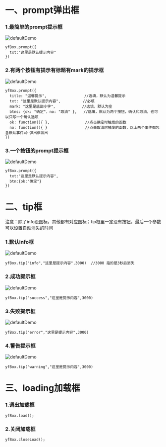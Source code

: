 # 一、prompt弹出框
### 1.最简单的prompt提示框
![defaultDemo](https://github.com/ClassName/yfBox/blob/master/images/defaultDemo.png)
```
yfBox.prompt({
  txt:"这里是默认提示内容"   
})
```

### 2.有两个按钮有提示有标题有mark的提示框
![defaultDemo](https://github.com/ClassName/yfBox/blob/master/images/markDemo.png)
```
yfBox.prompt({
  title: "温馨提示",                 //选填，默认为温馨提示
  txt: "这里是默认提示内容",          //必填
  mark: "这里是底部小字",            //选填，默认为空
  btns: {ok: "确定"，no: "取消" },   //选填，默认为两个按钮，确认和取消，也可以只写一个确认选项
  ok: function(){ },                //点击确定时触发的函数
  no: function(){ }                 //点击取消时触发的函数，以上两个事件都包含默认事件=》弹出框淡出
})
```

### 3.一个按钮的prompt提示框
![defaultDemo](https://github.com/ClassName/yfBox/blob/master/images/onebtn.png)
```
yfBox.prompt({
  txt:"这里是默认提示内容",
  btn:{ok:"确定"}
})
```

# 二、tip框
注意：除了info没图标，其他都有对应图标；tip框里一定没有按钮，最后一个参数可以设置自动消失的时间
### 1.默认info框
![defaultDemo](https://github.com/ClassName/yfBox/blob/master/images/infoDemo.png)
```
yfBox.tip("info","这里是提示内容",3000)  //3000 指的是3秒后消失
```

### 2.成功提示框
![defaultDemo](https://github.com/ClassName/yfBox/blob/master/images/successDemo.png)
```
yfBox.tip("success","这里是提示内容",3000) 
```

### 3.失败提示框
![defaultDemo](https://github.com/ClassName/yfBox/blob/master/images/errorDemo.png)
```
yfBox.tip("error","这里是提示内容",3000) 
```

### 4.警告提示框
![defaultDemo](https://github.com/ClassName/yfBox/blob/master/images/warningDemo.png)
```
yfBox.tip("warning","这里是提示内容",3000) 
```

# 三、loading加载框
### 1.调出加载框
```
yfBox.load();
```
### 2.关闭加载框
```
yfBox.closeLoad();
```
